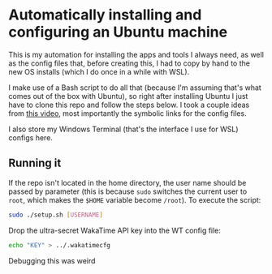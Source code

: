 # Automatically installing and configuring an Ubuntu machine

This is my automation for installing the apps and tools I always need, as well as the config files that, before creating this, I had to copy by hand to the new OS installs (which I do once in a while with WSL).

I make use of a Bash script to do all that (because I'm assuming that's what comes out of the box with Ubuntu), so right after installing Ubuntu I just have to clone this repo and follow the steps below. I took a couple ideas from [this video](https://youtu.be/r_MpUP6aKiQ), most importantly the symbolic links for the config files.

I also store my Windows Terminal (that's the interface I use for WSL) configs here.

## Running it

If the repo isn't located in the home directory, the user name should be passed by parameter (this is because `sudo` switches the current user to `root`, which makes the `$HOME` variable become `/root`). To execute the script:

```bash
sudo ./setup.sh [USERNAME]
```

Drop the ultra-secret WakaTime API key into the WT config file:

```bash
echo "KEY" > ../.wakatimecfg
```

Debugging this was weird
